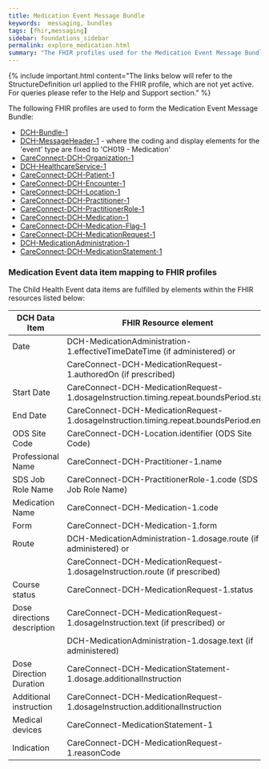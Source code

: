 ```yaml
---
title: Medication Event Message Bundle
keywords:  messaging, bundles
tags: [fhir,messaging]
sidebar: foundations_sidebar
permalink: explore_medication.html
summary: "The FHIR profiles used for the Medication Event Message Bundle"
---
```


{% include important.html content="The links below will refer to the StructureDefinition url applied to the FHIR profile, which are not yet active. For queries please refer to the Help and Support section." %}

The following FHIR profiles are used to form the Medication Event Message Bundle:

- [DCH-Bundle-1](https://fhir.nhs.uk/STU3/StructureDefinition/DCH-Bundle-1)
- [DCH-MessageHeader-1](https://fhir.nhs.uk/STU3/StructureDefinition/DCH-MessageHeader-1) - where the coding and display elements for the 'event' type are fixed to 'CH019 - Medication'
- [CareConnect-DCH-Organization-1](https://fhir.nhs.uk/STU3/StructureDefinition/CareConnect-DCH-Organization-1)
- [DCH-HealthcareService-1](https://fhir.nhs.uk/STU3/StructureDefinition/DCH-HealthcareService-1)
- [CareConnect-DCH-Patient-1](https://fhir.nhs.uk/STU3/StructureDefinition/CareConnect-DCH-Patient-1)
- [CareConnect-DCH-Encounter-1](https://fhir.nhs.uk/STU3/StructureDefinition/CareConnect-DCH-Encounter-1)
- [CareConnect-DCH-Location-1](https://fhir.nhs.uk/STU3/StructureDefinition/CareConnect-DCH-Location-1)
- [CareConnect-DCH-Practitioner-1](https://fhir.nhs.uk/STU3/StructureDefinition/CareConnect-DCH-Practitioner-1)
- [CareConnect-DCH-PractitionerRole-1](https://fhir.nhs.uk/STU3/StructureDefinition/CareConnect-DCH-PractitionerRole-1)
- [CareConnect-DCH-Medication-1](https://fhir.nhs.uk/STU3/StructureDefinition/CareConnect-DCH-Medication-1)
- [CareConnect-DCH-Medication-Flag-1](https://fhir.nhs.uk/STU3/StructureDefinition/CareConnect-DCH-Medication-Flag-1)
- [CareConnect-DCH-MedicationRequest-1](https://fhir.nhs.uk/STU3/StructureDefinition/CareConnect-DCH-MedicationRequest-1)
- [DCH-MedicationAdministration-1](https://fhir.nhs.uk/STU3/StructureDefinition/DCH-MedicationAdministration-1)
- [CareConnect-DCH-MedicationStatement-1](https://fhir.hl7.org.uk/STU3/StructureDefinition/CareConnect-DCH-MedicationStatement-1)  


### Medication Event data item mapping to FHIR profiles ###

The Child Health Event data items are fulfilled by elements within the FHIR resources listed below:

| DCH Data Item               | FHIR Resource element                                                     | Mandatory/Required/Optional |
|-----------------------------|---------------------------------------------------------------------------|-----------------------------|
| Date                        | DCH-MedicationAdministration-1.effectiveTimeDateTime (if administered) or                     | Mandatory                   |
|                             | CareConnect-DCH-MedicationRequest-1.authoredOn (if prescribed)                     	| Mandatory                   |
| Start Date                  | CareConnect-DCH-MedicationRequest-1.dosageInstruction.timing.repeat.boundsPeriod.start   | Required                    |
| End Date                    | CareConnect-DCH-MedicationRequest-1.dosageInstruction.timing.repeat.boundsPeriod.end     | Required                    |
| ODS Site Code               | CareConnect-DCH-Location.identifier (ODS Site Code)                       | Required                    |
| Professional Name           | CareConnect-DCH-Practitioner-1.name                                       | Required                    |
| SDS Job Role Name           | CareConnect-DCH-PractitionerRole-1.code (SDS Job Role Name)       | Required                    |
| Medication Name             | CareConnect-DCH-Medication-1.code	                                | Mandatory                   |
| Form                        | CareConnect-DCH-Medication-1.form                                 | Required                    |
| Route                       | DCH-MedicationAdministration-1.dosage.route (if administered) or                             | Required                    |
|                             | CareConnect-DCH-MedicationRequest-1.dosageInstruction.route (if prescribed)                               | Required                    |
| Course status               | CareConnect-DCH-MedicationRequest-1.status                                  | Required                    |
| Dose directions description | CareConnect-DCH-MedicationRequest-1.dosageInstruction.text (if prescribed) or             | Required                    |
|                             | DCH-MedicationAdministration-1.dosage.text (if administered)                               | Required                    |
| Dose Direction Duration     | CareConnect-DCH-MedicationStatement-1.dosage.additionalInstruction                                    | Required                    |
| Additional instruction      | CareConnect-DCH-MedicationRequest-1.dosageInstruction.additionalInstruction | Required                    |
| Medical devices             | CareConnect-MedicationStatement-1                                                 | Optional                    |
| Indication                  | CareConnect-DCH-MedicationRequest-1.reasonCode                                  | Required                    |          